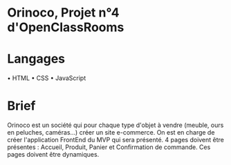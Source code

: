 # Orinoco, Projet n°4 d'OpenClassRooms

# Langages
 • HTML
 • CSS
 • JavaScript
 
# Brief
Orinoco est un société qui pour chaque type d'objet à vendre (meuble, ours en peluches, caméras...) créer un site e-commerce. On est en charge de créer l'application FrontEnd du MVP qui sera présenté. 4 pages doivent être présentes : Accueil, Produit, Panier et Confirmation de commande. Ces pages doivent être dynamiques.

